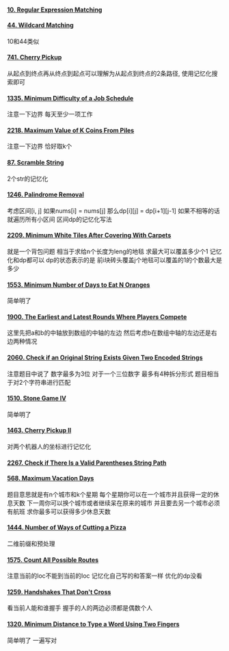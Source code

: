 #### [10. Regular Expression Matching](https://leetcode.cn/problems/regular-expression-matching/)
#### [44. Wildcard Matching](https://leetcode.cn/problems/wildcard-matching/)
10和44类似

#### [741. Cherry Pickup](https://leetcode.cn/problems/cherry-pickup/)
从起点到终点再从终点到起点可以理解为从起点到终点的2条路径, 使用记忆化搜索即可

#### [1335. Minimum Difficulty of a Job Schedule](https://leetcode.cn/problems/minimum-difficulty-of-a-job-schedule/)
注意一下边界 每天至少一项工作

#### [2218. Maximum Value of K Coins From Piles](https://leetcode.cn/problems/maximum-value-of-k-coins-from-piles/)
注意一下边界 恰好取k个

#### [87. Scramble String](https://leetcode.cn/problems/scramble-string/)
2个str的记忆化

#### [1246. Palindrome Removal](https://leetcode.cn/problems/palindrome-removal/)
考虑区间[i, j] 如果nums[i] = nums[j] 那么dp[i][j] = dp[i+1][j-1] 如果不相等的话就遍历所有小区间  区间dp的记忆化写法

#### [2209. Minimum White Tiles After Covering With Carpets](https://leetcode.cn/problems/minimum-white-tiles-after-covering-with-carpets/)
就是一个背包问题 相当于求给n个长度为leng的地毯 求最大可以覆盖多少个1 记忆化和dp都可以 dp的状态表示的是 前i块砖头覆盖j个地毯可以覆盖的1的个数最大是多少

#### [1553. Minimum Number of Days to Eat N Oranges](https://leetcode.cn/problems/minimum-number-of-days-to-eat-n-oranges/)
简单明了

#### [1900. The Earliest and Latest Rounds Where Players Compete](https://leetcode.cn/problems/the-earliest-and-latest-rounds-where-players-compete/)
这里先把a和b的中轴放到数组的中轴的左边 然后考虑b在数组中轴的左边还是右边两种情况

#### [2060. Check if an Original String Exists Given Two Encoded Strings](https://leetcode.cn/problems/check-if-an-original-string-exists-given-two-encoded-strings/)
注意题目中说了 数字最多为3位 对于一个三位数字 最多有4种拆分形式
题目相当于对2个字符串进行匹配

#### [1510. Stone Game IV](https://leetcode.cn/problems/stone-game-iv/)
简单明了

#### [1463. Cherry Pickup II](https://leetcode.cn/problems/cherry-pickup-ii/)
对两个机器人的坐标进行记忆化

#### [2267. Check if There Is a Valid Parentheses String Path](https://leetcode.cn/problems/check-if-there-is-a-valid-parentheses-string-path/)

#### [568. Maximum Vacation Days](https://leetcode.cn/problems/maximum-vacation-days/)
题目意思就是有n个城市和k个星期 每个星期你可以在一个城市并且获得一定的休息天数 下一周你可以换个城市或者继续呆在原来的城市 并且要去另一个城市必须有航班 求你最多可以获得多少休息天数

#### [1444. Number of Ways of Cutting a Pizza](https://leetcode.cn/problems/number-of-ways-of-cutting-a-pizza/)
二维前缀和预处理

#### [1575. Count All Possible Routes](https://leetcode.cn/problems/count-all-possible-routes/)
注意当前的loc不能到当前的loc 记忆化自己写的和答案一样 优化的dp没看

#### [1259. Handshakes That Don't Cross](https://leetcode.cn/problems/handshakes-that-dont-cross/)
看当前人能和谁握手 握手的人的两边必须都是偶数个人

#### [1320. Minimum Distance to Type a Word Using Two Fingers](https://leetcode.cn/problems/minimum-distance-to-type-a-word-using-two-fingers/)
简单明了 一遍写对
<!--stackedit_data:
eyJoaXN0b3J5IjpbMTM1MTQ4Mzk2NV19
-->